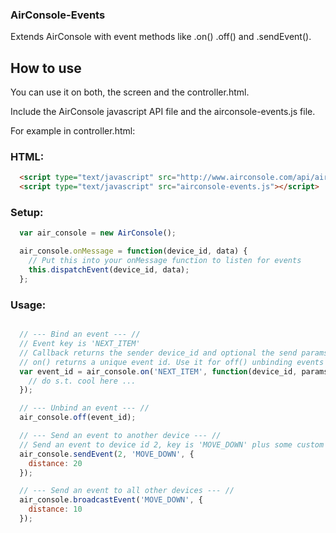 ### AirConsole-Events

Extends AirConsole with event methods like .on() .off() and .sendEvent().

## How to use

You can use it on both, the screen and the controller.html.

Include the AirConsole javascript API file and the airconsole-events.js file.

For example in controller.html:

### HTML:

```html
  <script type="text/javascript" src="http://www.airconsole.com/api/airconsole-latest.js"></script>
  <script type="text/javascript" src="airconsole-events.js"></script>
```

### Setup:

```javascript
  var air_console = new AirConsole();

  air_console.onMessage = function(device_id, data) {
    // Put this into your onMessage function to listen for events
    this.dispatchEvent(device_id, data);
  };
```

### Usage:

```javascript

  // --- Bind an event --- //
  // Event key is 'NEXT_ITEM'
  // Callback returns the sender device_id and optional the send params
  // on() returns a unique event id. Use it for off() unbinding events
  var event_id = air_console.on('NEXT_ITEM', function(device_id, params) {
    // do s.t. cool here ...
  });

  // --- Unbind an event --- //
  air_console.off(event_id);

  // --- Send an event to another device --- //
  // Send an event to device id 2, key is 'MOVE_DOWN' plus some custom params
  air_console.sendEvent(2, 'MOVE_DOWN', {
    distance: 20
  });

  // --- Send an event to all other devices --- //
  air_console.broadcastEvent('MOVE_DOWN', {
    distance: 10
  });

```
